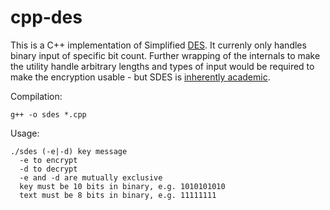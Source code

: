 # cpp-des
This is a C++ implementation of Simplified [DES](https://en.wikipedia.org/wiki/Data_Encryption_Standard). It currenly only handles binary input of specific bit count. Further wrapping of the internals to make the utility handle arbitrary lengths and types of input would be required to make the encryption usable - but SDES is [inherently academic](https://en.wikipedia.org/wiki/Data_Encryption_Standard#Simplified_DES).

Compilation:

    g++ -o sdes *.cpp

Usage:

    ./sdes (-e|-d) key message
      -e to encrypt
      -d to decrypt
      -e and -d are mutually exclusive
      key must be 10 bits in binary, e.g. 1010101010
      text must be 8 bits in binary, e.g. 11111111
